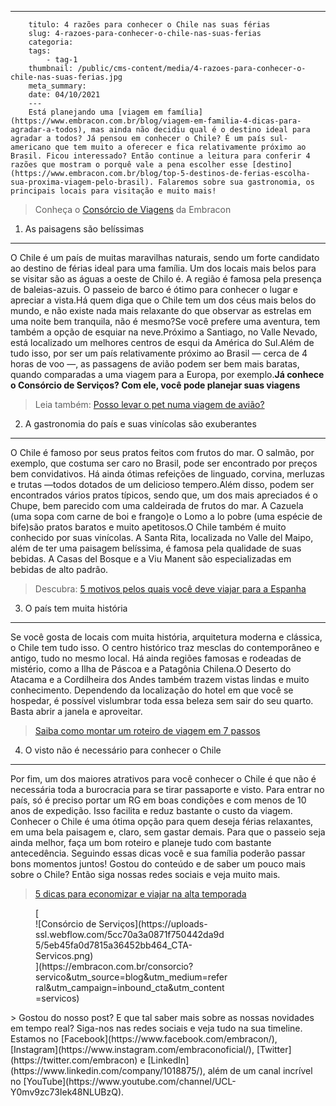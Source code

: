 ---
        titulo: 4 razões para conhecer o Chile nas suas férias
        slug: 4-razoes-para-conhecer-o-chile-nas-suas-ferias
        categoria: 
        tags:
            - tag-1
        thumbnail: /public/cms-content/media/4-razoes-para-conhecer-o-chile-nas-suas-ferias.jpg
        meta_summary: 
        date: 04/10/2021
        ---
        Está planejando uma [viagem em família](https://www.embracon.com.br/blog/viagem-em-familia-4-dicas-para-agradar-a-todos), mas ainda não decidiu qual é o destino ideal para agradar a todos? Já pensou em conhecer o Chile? É um país sul-americano que tem muito a oferecer e fica relativamente próximo ao Brasil. Ficou interessado? Então continue a leitura para conferir 4 razões que mostram o porquê vale a pena escolher esse [destino](https://www.embracon.com.br/blog/top-5-destinos-de-ferias-escolha-sua-proxima-viagem-pelo-brasil). Falaremos sobre sua gastronomia, os principais locais para visitação e muito mais!

> Conheça o [Consórcio de Viagens](https://www.embracon.com.br/consorcio-servicos) da Embracon

1. As paisagens são belíssimas
------------------------------

O Chile é um país de muitas maravilhas naturais, sendo um forte candidato ao destino de férias ideal para uma família. Um dos locais mais belos para se visitar são as águas a oeste de Chilo é. A região é famosa pela presença de baleias-azuis. O passeio de barco é ótimo para conhecer o lugar e apreciar a vista.Há quem diga que o Chile tem um dos céus mais belos do mundo, e não existe nada mais relaxante do que observar as estrelas em uma noite bem tranquila, não é mesmo?Se você prefere uma aventura, tem também a opção de esquiar na neve.Próximo a Santiago, no Valle Nevado, está localizado um melhores centros de esqui da América do Sul.Além de tudo isso, por ser um país relativamente próximo ao Brasil — cerca de 4 horas de voo —, as passagens de avião podem ser bem mais baratas, quando comparadas a uma viagem para a Europa, por exemplo.**Já conhece o Consórcio de Serviços? Com ele, você pode planejar suas viagens**

> Leia também: [Posso levar o pet numa viagem de avião? ](https://www.embracon.com.br/blog/posso-levar-o-pet-numa-viagem-de-aviao)

2. A gastronomia do país e suas vinícolas são exuberantes
---------------------------------------------------------

O Chile é famoso por seus pratos feitos com frutos do mar. O salmão, por exemplo, que costuma ser caro no Brasil, pode ser encontrado por preços bem convidativos. Há ainda ótimas refeições de linguado, corvina, merluzas e trutas —todos dotados de um delicioso tempero.Além disso, podem ser encontrados vários pratos típicos, sendo que, um dos mais apreciados é o Chupe, bem parecido com uma caldeirada de frutos do mar. A Cazuela (uma sopa com carne de boi e frango)e o Lomo a lo pobre (uma espécie de bife)são pratos baratos e muito apetitosos.O Chile também é muito conhecido por suas vinícolas. A Santa Rita, localizada no Valle del Maipo, além de ter uma paisagem belíssima, é famosa pela qualidade de suas bebidas. A Casas del Bosque e a Viu Manent são especializadas em bebidas de alto padrão.

> Descubra: [5 motivos pelos quais você deve viajar para a Espanha](https://www.embracon.com.br/blog/5-motivos-pelos-quais-voce-deve-viajar-para-a-espanha)

3. O país tem muita história
----------------------------

Se você gosta de locais com muita história, arquitetura moderna e clássica, o Chile tem tudo isso. O centro histórico traz mesclas do contemporâneo e antigo, tudo no mesmo local. Há ainda regiões famosas e rodeadas de mistério, como a Ilha de Páscoa e a Patagônia Chilena.O Deserto do Atacama e a Cordilheira dos Andes também trazem vistas lindas e muito conhecimento. Dependendo da localização do hotel em que você se hospedar, é possível vislumbrar toda essa beleza sem sair do seu quarto. Basta abrir a janela e aproveitar.

> [Saiba como montar um roteiro de viagem em 7 passos](https://www.embracon.com.br/blog/saiba-como-montar-um-roteiro-de-viagem-em-7-passos)

4. O visto não é necessário para conhecer o Chile
-------------------------------------------------

Por fim, um dos maiores atrativos para você conhecer o Chile é que não é necessária toda a burocracia para se tirar passaporte e visto. Para entrar no país, só é preciso portar um RG em boas condições e com menos de 10 anos de expedição. Isso facilita e reduz bastante o custo da viagem. Conhecer o Chile é uma ótima opção para quem deseja férias relaxantes, em uma bela paisagem e, claro, sem gastar demais. Para que o passeio seja ainda melhor, faça um bom roteiro e planeje tudo com bastante antecedência. Seguindo essas dicas você e sua família poderão passar bons momentos juntos! Gostou do conteúdo e de saber um pouco mais sobre o Chile? Então siga nossas redes sociais e veja muito mais.

> [5 dicas para economizar e viajar na alta temporada](https://www.embracon.com.br/blog/5-dicas-para-economizar-e-viajar-na-alta-temporada)

<figure class="w-richtext-figure-type-image w-richtext-align-center" style="max-width:310px">[<div>![Consórcio de Serviços](https://uploads-ssl.webflow.com/5cc70a3a0871f750442da9d5/5eb45fa0d7815a36452bb464_CTA-Servicos.png)</div>](https://embracon.com.br/consorcio?servico&utm_source=blog&utm_medium=referral&utm_campaign=inbound_cta&utm_content=servicos)</figure>> Gostou do nosso post? E que tal saber mais sobre as nossas novidades em tempo real? Siga-nos nas redes sociais e veja tudo na sua timeline. Estamos no [Facebook](https://www.facebook.com/embracon/), [Instagram](https://www.instagram.com/embraconoficial/), [Twitter](https://twitter.com/embracon) e [LinkedIn](https://www.linkedin.com/company/1018875/), além de um canal incrível no [YouTube](https://www.youtube.com/channel/UCL-Y0mv9zc73Iek48NLUBzQ).
        